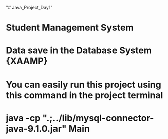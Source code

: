 "# Java_Project_Day1"   
# Student Management System  
# Data save in the Database System {XAAMP}
# You can easily run this project using this command in the project terminal
 # java -cp ".;../lib/mysql-connector-java-9.1.0.jar" Main    
